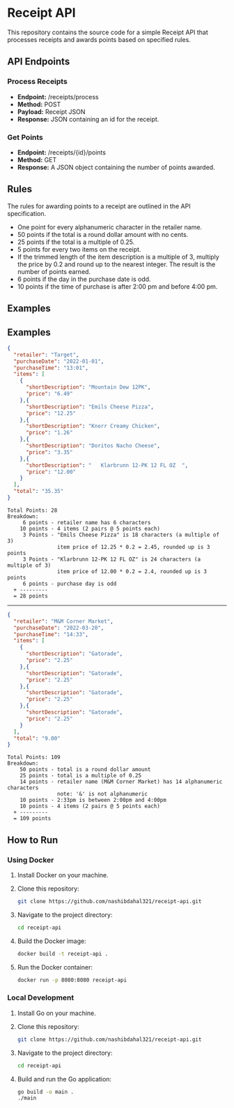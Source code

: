 # Receipt API

This repository contains the source code for a simple Receipt API that processes receipts and awards points based on specified rules.

## API Endpoints

### Process Receipts

- **Endpoint:** /receipts/process
- **Method:** POST
- **Payload:** Receipt JSON
- **Response:** JSON containing an id for the receipt.

### Get Points

- **Endpoint:** /receipts/{id}/points
- **Method:** GET
- **Response:** A JSON object containing the number of points awarded.

## Rules

The rules for awarding points to a receipt are outlined in the API specification.

- One point for every alphanumeric character in the retailer name.
- 50 points if the total is a round dollar amount with no cents.
- 25 points if the total is a multiple of 0.25.
- 5 points for every two items on the receipt.
- If the trimmed length of the item description is a multiple of 3, multiply the price by 0.2 and round up to the nearest integer. The result is the number of points earned.
- 6 points if the day in the purchase date is odd.
- 10 points if the time of purchase is after 2:00 pm and before 4:00 pm.

## Examples

## Examples

```json
{
  "retailer": "Target",
  "purchaseDate": "2022-01-01",
  "purchaseTime": "13:01",
  "items": [
    {
      "shortDescription": "Mountain Dew 12PK",
      "price": "6.49"
    },{
      "shortDescription": "Emils Cheese Pizza",
      "price": "12.25"
    },{
      "shortDescription": "Knorr Creamy Chicken",
      "price": "1.26"
    },{
      "shortDescription": "Doritos Nacho Cheese",
      "price": "3.35"
    },{
      "shortDescription": "   Klarbrunn 12-PK 12 FL OZ  ",
      "price": "12.00"
    }
  ],
  "total": "35.35"
}
```
```text
Total Points: 28
Breakdown:
     6 points - retailer name has 6 characters
    10 points - 4 items (2 pairs @ 5 points each)
     3 Points - "Emils Cheese Pizza" is 18 characters (a multiple of 3)
                item price of 12.25 * 0.2 = 2.45, rounded up is 3 points
     3 Points - "Klarbrunn 12-PK 12 FL OZ" is 24 characters (a multiple of 3)
                item price of 12.00 * 0.2 = 2.4, rounded up is 3 points
     6 points - purchase day is odd
  + ---------
  = 28 points
```

----

```json
{
  "retailer": "M&M Corner Market",
  "purchaseDate": "2022-03-20",
  "purchaseTime": "14:33",
  "items": [
    {
      "shortDescription": "Gatorade",
      "price": "2.25"
    },{
      "shortDescription": "Gatorade",
      "price": "2.25"
    },{
      "shortDescription": "Gatorade",
      "price": "2.25"
    },{
      "shortDescription": "Gatorade",
      "price": "2.25"
    }
  ],
  "total": "9.00"
}
```
```text
Total Points: 109
Breakdown:
    50 points - total is a round dollar amount
    25 points - total is a multiple of 0.25
    14 points - retailer name (M&M Corner Market) has 14 alphanumeric characters
                note: '&' is not alphanumeric
    10 points - 2:33pm is between 2:00pm and 4:00pm
    10 points - 4 items (2 pairs @ 5 points each)
  + ---------
  = 109 points
```

## How to Run

### Using Docker

1. Install Docker on your machine.
2. Clone this repository:

    ```bash
    git clone https://github.com/nashibdahal321/receipt-api.git
    ```

3. Navigate to the project directory:

    ```bash
    cd receipt-api
    ```

4. Build the Docker image:

    ```bash
    docker build -t receipt-api .
    ```

5. Run the Docker container:

    ```bash
    docker run -p 8080:8080 receipt-api
    ```

### Local Development

1. Install Go on your machine.
2. Clone this repository:

    ```bash
    git clone https://github.com/nashibdahal321/receipt-api.git
    ```

3. Navigate to the project directory:

    ```bash
    cd receipt-api
    ```

4. Build and run the Go application:

    ```bash
    go build -o main .
    ./main
    ```

